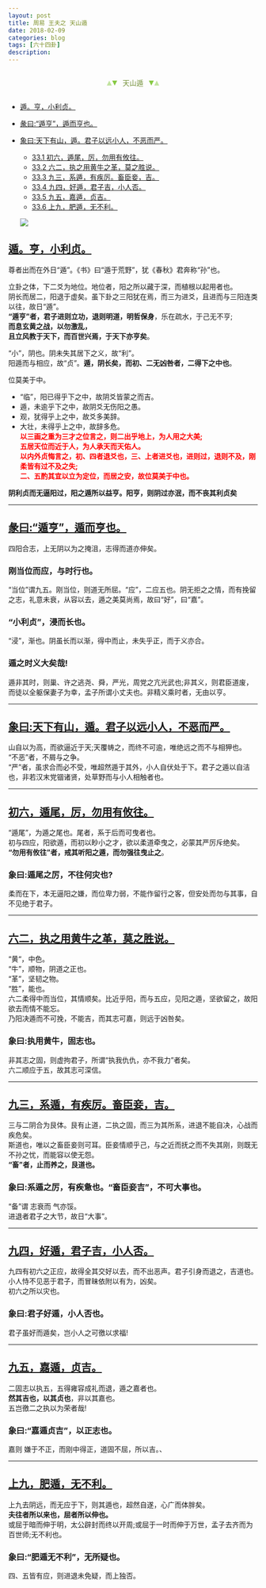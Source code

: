 ```yaml
---
layout: post
title: 周易 王夫之 天山遁
date: 2018-02-09
categories: blog
tags: [六十四卦]
description: 
---
```


<span id = "jump"></span>


<section style="margin: 0px auto; text-align: center;">
    <section class="xhr" style="width: 0px; height: 0px; border-left: 5px solid transparent; border-right: 5px solid transparent; border-bottom: 10px solid rgb(135, 201, 67); display: inline-block; opacity: 0.5; border-top-color: rgb(135, 201, 67);"></section>
    <section class="xhr" style="width: 0px; height: 0px; border-left: 5px solid transparent; border-right: 5px solid transparent; border-top: 10px solid rgb(135, 201, 67); display: inline-block; margin-left: -3px; border-bottom-color: rgb(135, 201, 67);"></section>
    <section style="
margin-left: 0.5em;
display: inline-block;">
        <p>
            <span style="color: rgb(118, 146, 60);">天山遁</span>
        </p>
    </section>
    <section class="xhr" style="margin-left: 0.5em; width: 0px; height: 0px; border-left: 5px solid transparent; border-right: 5px solid transparent; border-top: 10px solid rgb(135, 201, 67); display: inline-block; border-bottom-color: rgb(135, 201, 67);"></section>
    <section class="xhr" style="width: 0px; height: 0px; border-left: 5px solid transparent; border-right: 5px solid transparent; border-bottom: 10px solid rgb(135, 201, 67); display: inline-block; opacity: 0.5; margin-left: -3px; border-top-color: rgb(135, 201, 67);"></section>
</section>

- [遁。亨，小利贞。](#jump遁。亨)
- [彖曰:“遁亨”，遁而亨也。](#jump遁亨)
- [象曰:天下有山，遁。君子以远小人，不恶而严。](#jump天下有山)
  - [33.1 初六，遁尾，厉，勿用有攸往。](#jump遁尾)
  - [33.2 六二，执之用黄牛之革，莫之胜说。](#jump执之用黄牛之革)
  - [33.3 九三，系遁，有疾厉。畜臣妾，吉。](#jump系遁)
  - [33.4 九四，好遁，君子吉，小人否。](#jump好遁)
  - [33.5 九五，嘉遁，贞吉。](#jump嘉遁)
  - [33.6 上九，肥遁，无不利。](#jump肥遁)
  
  ![](http://www.guoyi360.com/uploads/allimg/130803/1-130P31Z539304.jpg)
  
<span id = "jump遁。亨"></span>
## [遁。亨，小利贞。](#jump)
尊者出而在外日“遁”。《书》曰“遁于荒野”，犹《春秋》君奔称“孙”也。


立卦之体，下二爻为地位。地位者，阳之所以藏于深，而植根以起用者也。<br>
阴长而居二，阳退于虚矣。虽下卦之三阳犹在焉，而三为进爻，且进而与三阳连类以往，故日“遁”。<br>
**“遁亨”者，君子进则立功，退则明道，明哲保身**，乐在疏水，于己无不亨;<br>
**而息玄黄之战，以勿激乱，**<br>
**且立风教于天下，而百世兴焉，于天下亦亨矣**。


“小”，阴也。阴未失其居下之义，故“利”。<br>
阳遁而与相应，故“贞”。**遁，阴长矣，而初、二无凶咎者，二得下之中也**。


位莫美于中。
- “临”，阳已得乎下之中，故阴爻皆蒙之而吉。
- 遁，未逾乎下之中，故阴爻无伤阳之愚。
- 观，犹得乎上之中，故爻多美辞。
- 大壮，未得乎上之中，故辞多危。<font color="#FF0000"><b><br>以三画之重为三才之位言之，则二出乎地上，为人用之大美;<br>
五居天位而近于人，为人承天而天佑人。<br>
以内外贞悔言之，初、四者退爻也，三、上者进爻也，进则过，退则不及，刚柔皆有过不及之失;<br>
二、五酌其宜以立为定位，而居之安，故位莫美于中也。</b></font>


**阴利贞而无逼阳过，阳之遁所以益亨。阳亨，则阴过亦泯，而不丧其利贞矣**

----

<span id = "jump遁亨"></span>
## [彖曰:“遁亨”，遁而亨也。](#jump)
四阳合志，上无阴以为之掩沮，志得而道亦伸矣。

### 刚当位而应，与时行也。
“当位”谓九五。刚当位，则道无所屈。“应”，二应五也。阴无拒之之情，而有挽留之志，礼意未衰，从容以去，遁之美莫尚焉，故曰“好”，曰“嘉”。

### “小利贞”，浸而长也。
“浸”，渐也。阴虽长而以渐，得中而止，未失乎正，而于义亦合。

### 遁之时义大矣哉!
遁非其时，则巢、许之逃尧、舜，严光，周党之亢光武也;非其义，则君臣道废，而徒以全躯保妻子为幸，孟子所谓小丈夫也。非精义乘时者，无由以亨。

----

<span id = "jump天下有山"></span>
## [象曰:天下有山，遁。君子以远小人，不恶而严。](#jump)
山自以为高，而欲逼近于天;天覆帱之，而终不可逾，唯绝远之而不与相狎也。<br>
“不恶”者，不屑与之争。<br>
“严”者，虽求合而必不受，唯超然遁于其外，小人自伏处于下。君子之遁以自洁也，非若汉末党锢诸贤，处草野而与小人相触者也。

----

<span id = "jump遁尾"></span>
## [初六，遁尾，厉，勿用有攸往。](#jump)
“遁尾”，为遁之尾也。尾者，系于后而可曳者也。<br>
初与四应，阳欲遁，而初以眇小之才，欲以柔道牵曳之，必蒙其严厉斥绝矣。<br>
**“勿用有攸往”者，戒其听阳之遁，而勿强往曳止之**。

### 象曰:遁尾之厉，不往何灾也?
柔而在下，本无逼阳之嫌，而位卑力弱，不能作留行之客，但安处而勿与其事，自不见绝于君子。

----

<span id = "jump执之用黄牛之革"></span>
## [六二，执之用黄牛之革，莫之胜说。](#jump)
“黄“，中色。<br>
“牛”，顺物，阴道之正也。<br>
“革”，坚韧之物。<br>
“胜”，能也。<br>
六二柔得中而当位，其情顺矣。比近乎阳，而与五应，见阳之遁，坚欲留之，故阳欲去而情不能忘。<br>
乃阳决遁而不可挽，不能吉，而其志可嘉，则远于凶咎矣。

### 象曰:执用黄牛，固志也。
非其志之固，则虚拘君子，所谓“执我仇仇，亦不我力”者矣。<br>
六二顺应于五，故其志可深信。


----

<span id = "jump系遁"></span>
## [九三，系遁，有疾厉。畜臣妾，吉。](#jump)
三与二阴合为艮体。艮有止道，二执之固，而三为其所系，进退不能自决，心战而疾危矣。<br>
斯道也，唯以之畜臣妾则可耳。臣妾情顺乎己，与之近而抚之而不失其刚，则既无不孙之忧，而能容以使无怨。<br>
**“畜”者，止而养之，艮道也。**

### 象曰:系遁之厉，有疾惫也。“畜臣妾吉”，不可大事也。
“备”谓 志衰而 气亦馁。<br>
进退者君子之大节，故日“大事”。

----

<span id = "jump好遁"></span>
## [九四，好遁，君子吉，小人否。](#jump)
九四有初六之正应，故得全其交好以去，而不出恶声。君子引身而退之，吉道也。<br>
小人恃不见恶于君子，而冒昧依附以有为，凶矣。<br>
初六之所以灾也。

### 象曰:君子好遁，小人否也。
君子虽好而遁矣，岂小人之可徼以求福!

----

<span id = "jump嘉遁"></span>
## [九五，嘉遁，贞吉。](#jump)
二固志以执五，五得雍容成礼而退，遁之嘉者也。<br>
**然其吉也，以其贞也**，非以其嘉也。<br>
五岂徼二之执以为荣者哉!<br>

### 象曰:“嘉遁贞吉”，以正志也。
嘉则 嫌于不正，而刚中得正，道固不屈，所以吉。、

----

<span id = "jump肥遁"></span>
## [上九，肥遁，无不利。](#jump)
上九去阴远，而无应于下，则其遁也，超然自遂，心广而体胖矣。<br>
**夫往者所以来也，屈者所以伸也。**<br>
或屈于暗而伸于明，太公辟封而终以开周;或屈于一时而伸于万世，孟子去齐而为百世师;无不利也。

### 象曰:“肥遁无不利”，无所疑也。
四、五皆有应，则进退未免疑，而上独否。
